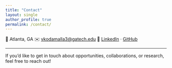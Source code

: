 ```yaml
---
title: "Contact"
layout: single
author_profile: true
permalink: /contact/
---
```



📍 Atlanta, GA
✉️ [vkodamalla3@gatech.edu](mailto:vkodamalla3@gatech.edu)
🔗 [LinkedIn](https://linkedin.com/in/vijaykodamalla) · [GitHub](https://github.com/vkodamalla3)


---


If you’d like to get in touch about opportunities, collaborations, or research, feel free to reach out!
